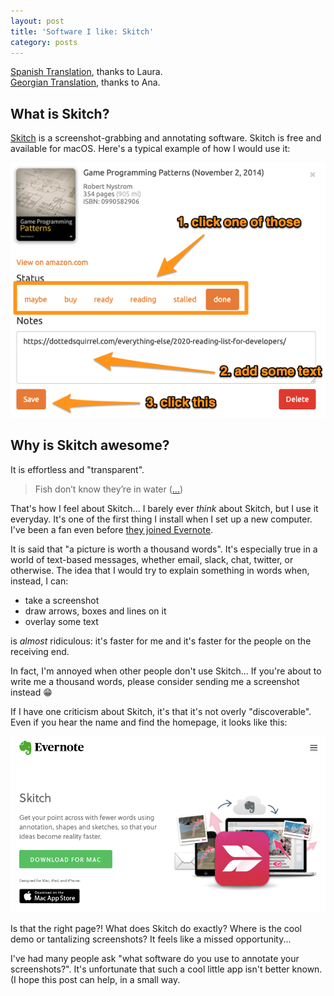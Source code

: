```yaml
---
layout: post
title: 'Software I like: Skitch'
category: posts
---
```


[Spanish Translation](https://expereb.com/software-que-me-gusta-skitch/), thanks to Laura.  
[Georgian Translation](http://lpacode.com/software-i-like-skitch/), thanks to Ana.

## What is Skitch?

[Skitch](https://evernote.com/products/skitch) is a screenshot-grabbing and
annotating software. Skitch is free and available for macOS. Here's a typical
example of how I would use it:

![skitch example](/assets/like-skitch/example-skitch.png)

## Why is Skitch awesome?

It is effortless and "transparent".

> Fish don’t know they’re in water
([...](https://lifehacker.com/fish-dont-know-theyre-in-water-5821126))

That's how I feel about Skitch... I barely ever _think_ about Skitch, but I use it everyday.
It's one of the first thing I install when I set up a new computer. I've been
a fan even before [they joined Evernote](https://en.wikipedia.org/wiki/Evernote#Skitch).

It is said that "a picture is worth a thousand words". It's especially true in a
world of text-based messages, whether email, slack, chat, twitter, or
otherwise. The idea that I would try to explain something in words when,
instead, I can:

- take a screenshot
- draw arrows, boxes and lines on it
- overlay some text

is _almost_ ridiculous: it's faster for me and it's faster for the people on the receiving end.

In fact, I'm annoyed when other people don't use Skitch... If you're
about to write me a thousand words, please consider sending me a screenshot
instead 😁

If I have one criticism about Skitch, it's that it's not overly "discoverable". Even
if you hear the name and find the homepage, it looks like this:

![skitch homepage](/assets/like-skitch/skitch-homepage.png)

Is that the right page?! What does Skitch do exactly? Where is the cool demo or
tantalizing screenshots? It feels like a missed opportunity...

I've had many people ask "what software do you use to annotate your screenshots?". It's unfortunate
that such a cool little app isn't better known. (I hope this post can help, in a small way.

